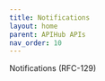 ```yaml
---
title: Notifications 
layout: home
parent: APIHub APIs
nav_order: 10
---
```


Notifications (RFC-129)